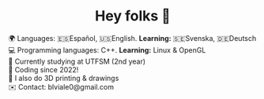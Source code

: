 <h1 align="center">Hey folks 👋</h1>
🌍 Languages: 🇪🇸Español, 🇺🇸English. <b>Learning:</b> 🇸🇪Svenska, 🇩🇪Deutsch<br>
💻 Programming languages: C++. <b>Learning:</b> Linux & OpenGL<br>
🏫 Currently studying at UTFSM (2nd year)<br>
🌱 Coding since 2022!<br>
🌱 I also do 3D printing & drawings<br>
✉️ Contact: blviale0@gmail.com<br>
